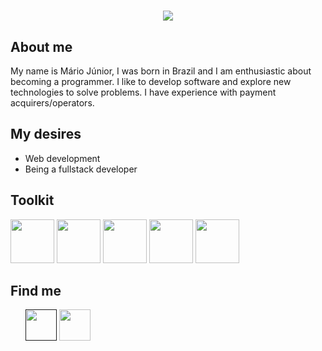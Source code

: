 <h1 style="display: flex; align-items: center; justify-content: center;">
    <img src="https://github.com/Mariojuniorr/Mariojuniorr/assets/70456527/0c7c1cb6-1ed5-405b-ab4f-a38da62e06da" />
</h1>

<h2>About me</h2>
<p>My name is Mário Júnior, I was born in Brazil and I am enthusiastic about becoming a programmer. I like to develop software and explore new technologies to solve problems. I have experience with payment acquirers/operators.</p>

<h2>My desires</h2>
<ul>
    <li>Web development</li>
    <li>Being a fullstack developer</li>
</ul>

<h2>Toolkit</h2>
<div>
            <img src="https://cdn.jsdelivr.net/gh/devicons/devicon@latest/icons/html5/html5-original-wordmark.svg" width="70px"/>
            <img src="https://cdn.jsdelivr.net/gh/devicons/devicon@latest/icons/css3/css3-original-wordmark.svg" width="70px"/>
            <img src="https://cdn.jsdelivr.net/gh/devicons/devicon@latest/icons/javascript/javascript-original.svg" width="70px"/>
            <img src="https://cdn.jsdelivr.net/gh/devicons/devicon@latest/icons/java/java-original-wordmark.svg" width="70px"/>
            <img src="https://cdn.jsdelivr.net/gh/devicons/devicon@latest/icons/react/react-original.svg" width="70px"/>
</div>

<h2>Find me</h2>
<ul>
    <a href=""><img src="https://cdn.jsdelivr.net/gh/devicons/devicon@latest/icons/linkedin/linkedin-original-wordmark.svg" width="50px"/></a>
    <a href="mailto:marioluciosantosjunior@outlook.com"><img src="https://github.com/Mariojuniorr/Mariojuniorr/assets/70456527/14de6b39-654b-4293-b799-e595b22aeda1" width="50px"/></a>
</ul>
